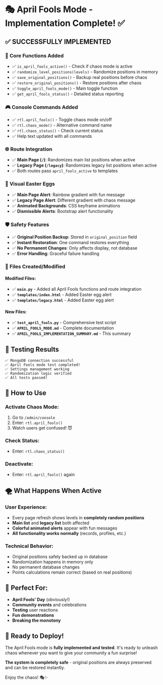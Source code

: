 # 🎭 April Fools Mode - Implementation Complete! ✅

## ✅ **SUCCESSFULLY IMPLEMENTED**

### 🔧 **Core Functions Added**
- ✅ `is_april_fools_active()` - Check if chaos mode is active
- ✅ `randomize_level_positions(levels)` - Randomize positions in memory
- ✅ `save_original_positions()` - Backup real positions before chaos
- ✅ `restore_original_positions()` - Restore positions after chaos
- ✅ `toggle_april_fools_mode()` - Main toggle function
- ✅ `get_april_fools_status()` - Detailed status reporting

### 🎮 **Console Commands Added**
- ✅ `rtl.april_fools()` - Toggle chaos mode on/off
- ✅ `rtl.chaos_mode()` - Alternative command name
- ✅ `rtl.chaos_status()` - Check current status
- ✅ Help text updated with all commands

### 🌐 **Route Integration**
- ✅ **Main Page (`/`)**: Randomizes main list positions when active
- ✅ **Legacy Page (`/legacy`)**: Randomizes legacy list positions when active
- ✅ Both routes pass `april_fools_active` to templates

### 🎨 **Visual Easter Eggs**
- ✅ **Main Page Alert**: Rainbow gradient with fun message
- ✅ **Legacy Page Alert**: Different gradient with chaos message
- ✅ **Animated Backgrounds**: CSS keyframe animations
- ✅ **Dismissible Alerts**: Bootstrap alert functionality

### 🛡️ **Safety Features**
- ✅ **Original Position Backup**: Stored in `original_position` field
- ✅ **Instant Restoration**: One command restores everything
- ✅ **No Permanent Changes**: Only affects display, not database
- ✅ **Error Handling**: Graceful failure handling

### 📁 **Files Created/Modified**

#### Modified Files:
- ✅ **`main.py`** - Added all April Fools functions and route integration
- ✅ **`templates/index.html`** - Added Easter egg alert
- ✅ **`templates/legacy.html`** - Added Easter egg alert

#### New Files:
- ✅ **`test_april_fools.py`** - Comprehensive test script
- ✅ **`APRIL_FOOLS_MODE.md`** - Complete documentation
- ✅ **`APRIL_FOOLS_IMPLEMENTATION_SUMMARY.md`** - This summary

## 🧪 **Testing Results**
```
✅ MongoDB connection successful
✅ April Fools mode test completed!
✅ Settings management working
✅ Randomization logic verified
✅ All tests passed!
```

## 🎯 **How to Use**

### **Activate Chaos Mode:**
1. Go to `/admin/console`
2. Enter: `rtl.april_fools()`
3. Watch users get confused! 😈

### **Check Status:**
- Enter: `rtl.chaos_status()`

### **Deactivate:**
- Enter: `rtl.april_fools()` again

## 🌪️ **What Happens When Active**

### **User Experience:**
- Every page refresh shows levels in **completely random positions**
- **Main list** and **legacy list** both affected
- **Colorful animated alerts** appear with fun messages
- **All functionality works normally** (records, profiles, etc.)

### **Technical Behavior:**
- Original positions safely backed up in database
- Randomization happens in memory only
- No permanent database changes
- Points calculations remain correct (based on real positions)

## 🎉 **Perfect For:**
- **April Fools' Day** (obviously!)
- **Community events** and celebrations
- **Testing** user reactions
- **Fun demonstrations**
- **Breaking the monotony**

## 🚀 **Ready to Deploy!**

The April Fools mode is **fully implemented and tested**. It's ready to unleash chaos whenever you want to give your community a fun surprise!

**The system is completely safe** - original positions are always preserved and can be restored instantly.

Enjoy the chaos! 🎭✨